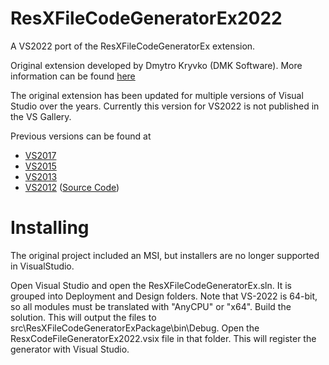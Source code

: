 ResXFileCodeGeneratorEx2022
===========================

A VS2022 port of the ResXFileCodeGeneratorEx extension.

Original extension developed by Dmytro Kryvko (DMK Software).  More information can be found [here](http://www.codeproject.com/Articles/13830/Extended-Strongly-Typed-Resource-Generator)

The original extension has been updated for multiple versions of Visual Studio over the years.  Currently this version for VS2022 is not published in the VS Gallery.  

Previous versions can be found at

* [VS2017](https://github.com/cpaton/ResXFileCodeGeneratorEx/tree/vs-2017)
* [VS2015](https://marketplace.visualstudio.com/items?itemName=Paruz.ExtendedStronglyTypedResourceGenerator)
* [VS2013](https://marketplace.visualstudio.com/vsgallery/16d24be3-6400-4a43-b946-766e41aca4bd)
* [VS2012](http://visualstudiogallery.msdn.microsoft.com/18e29594-3527-4bbb-986a-52b610b77e23) ([Source Code](https://github.com/EZSlaver/ResXFileCodeGeneratorEx2012/))


# Installing
The original project included an MSI, but installers are no longer supported in VisualStudio.

Open Visual Studio and open the ResXFileCodeGeneratorEx.sln. It is grouped into Deployment and Design folders. Note that VS-2022 is 64-bit, so all modules must be translated with "AnyCPU" or "x64". Build the solution. This will output the files to src\ResXFileCodeGeneratorExPackage\bin\Debug. Open the ResxCodeFileGeneratorEx2022.vsix file in that folder. This will register the generator with Visual Studio.
